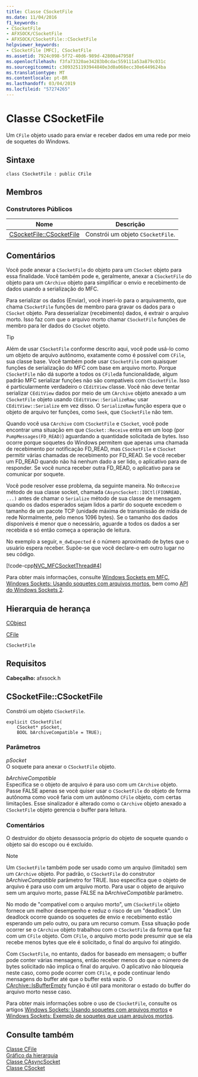 ```yaml
---
title: Classe CSocketFile
ms.date: 11/04/2016
f1_keywords:
- CSocketFile
- AFXSOCK/CSocketFile
- AFXSOCK/CSocketFile::CSocketFile
helpviewer_keywords:
- CSocketFile [MFC], CSocketFile
ms.assetid: 7924c098-5f72-40d6-989d-42800a47958f
ms.openlocfilehash: f3fa73320ae34283b0cdac559111a53a879c031c
ms.sourcegitcommit: c3093251193944840e3d0a068ecc30e6449624ba
ms.translationtype: MT
ms.contentlocale: pt-BR
ms.lasthandoff: 03/04/2019
ms.locfileid: "57274265"
---
```

# <a name="csocketfile-class"></a>Classe CSocketFile

Um `CFile` objeto usado para enviar e receber dados em uma rede por meio de soquetes do Windows.

## <a name="syntax"></a>Sintaxe

```
class CSocketFile : public CFile
```

## <a name="members"></a>Membros

### <a name="public-constructors"></a>Construtores Públicos

|Nome|Descrição|
|----------|-----------------|
|[CSocketFile::CSocketFile](#csocketfile)|Constrói um objeto `CSocketFile`.|

## <a name="remarks"></a>Comentários

Você pode anexar a `CSocketFile` do objeto para um `CSocket` objeto para essa finalidade. Você também pode e, geralmente, anexar a `CSocketFile` do objeto para um `CArchive` objeto para simplificar o envio e recebimento de dados usando a serialização do MFC.

Para serializar os dados (Enviar), você inseri-lo para o arquivamento, que chama `CSocketFile` funções de membro para gravar os dados para o `CSocket` objeto. Para desserializar (recebimento) dados, é extrair o arquivo morto. Isso faz com que o arquivo morto chamar `CSocketFile` funções de membro para ler dados do `CSocket` objeto.

> [!TIP]
>  Além de usar `CSocketFile` conforme descrito aqui, você pode usá-lo como um objeto de arquivo autônomo, exatamente como é possível com `CFile`, sua classe base. Você também pode usar `CSocketFile` com quaisquer funções de serialização do MFC com base em arquivo morto. Porque `CSocketFile` não dá suporte a todos os `CFile`da funcionalidade, algum padrão MFC serializar funções não são compatíveis com `CSocketFile`. Isso é particularmente verdadeiro o `CEditView` classe. Você não deve tentar serializar `CEditView` dados por meio de um `CArchive` objeto anexado a um `CSocketFile` objeto usando `CEditView::SerializeRaw`; usar `CEditView::Serialize` em vez disso. O `SerializeRaw` função espera que o objeto de arquivo ter funções, como `Seek`, que `CSocketFile` não tem.

Quando você usa `CArchive` com `CSocketFile` e `CSocket`, você pode encontrar uma situação em que `CSocket::Receive` entra em um loop (por `PumpMessages(FD_READ)`) aguardando a quantidade solicitada de bytes. Isso ocorre porque soquetes do Windows permitem que apenas uma chamada de recebimento por notificação FD_READ, mas `CSocketFile` e `CSocket` permitir várias chamadas de recebimento por FD_READ. Se você receber um FD_READ quando não há nenhum dado a ser lido, o aplicativo para de responder. Se você nunca receber outra FD_READ, o aplicativo para se comunicar por soquete.

Você pode resolver esse problema, da seguinte maneira. No `OnReceive` método de sua classe socket, chamada `CAsyncSocket::IOCtl(FIONREAD, ...)` antes de chamar o `Serialize` método de sua classe de mensagem quando os dados esperados sejam lidos a partir do soquete excedem o tamanho de um pacote TCP (unidade máxima de transmissão de mídia de rede Normalmente, pelo menos 1096 bytes). Se o tamanho dos dados disponíveis é menor que o necessário, aguarde a todos os dados a ser recebida e só então começa a operação de leitura.

No exemplo a seguir, `m_dwExpected` é o número aproximado de bytes que o usuário espera receber. Supõe-se que você declare-o em outro lugar no seu código.

[!code-cpp[NVC_MFCSocketThread#4](../../mfc/reference/codesnippet/cpp/csocketfile-class_1.cpp)]

Para obter mais informações, consulte [Windows Sockets em MFC](../../mfc/windows-sockets-in-mfc.md), [Windows Sockets: Usando soquetes com arquivos mortos](../../mfc/windows-sockets-using-sockets-with-archives.md), bem como [API do Windows Sockets 2](/windows/desktop/WinSock/windows-sockets-start-page-2).

## <a name="inheritance-hierarchy"></a>Hierarquia de herança

[CObject](../../mfc/reference/cobject-class.md)

[CFile](../../mfc/reference/cfile-class.md)

`CSocketFile`

## <a name="requirements"></a>Requisitos

**Cabeçalho:** afxsock.h

##  <a name="csocketfile"></a>  CSocketFile::CSocketFile

Constrói um objeto `CSocketFile`.

```
explicit CSocketFile(
    CSocket* pSocket,
    BOOL bArchiveCompatible = TRUE);
```

### <a name="parameters"></a>Parâmetros

*pSocket*<br/>
O soquete para anexar o `CSocketFile` objeto.

*bArchiveCompatible*<br/>
Especifica se o objeto de arquivo é para uso com um `CArchive` objeto. Passe FALSE apenas se você quiser usar o `CSocketFile` do objeto de forma autônoma como você faria com um autônomo `CFile` objeto, com certas limitações. Esse sinalizador é alterado como o `CArchive` objeto anexado a `CSocketFile` objeto gerencia o buffer para leitura.

### <a name="remarks"></a>Comentários

O destruidor do objeto desassocia próprio do objeto de soquete quando o objeto sai do escopo ou é excluído.

> [!NOTE]
>  Um `CSocketFile` também pode ser usado como um arquivo (limitado) sem um `CArchive` objeto. Por padrão, o `CSocketFile` do construtor *bArchiveCompatible* parâmetro for TRUE. Isso especifica que o objeto de arquivo é para uso com um arquivo morto. Para usar o objeto de arquivo sem um arquivo morto, passe FALSE na *bArchiveCompatible* parâmetro.

No modo de "compatível com o arquivo morto", um `CSocketFile` objeto fornece um melhor desempenho e reduz o risco de um "deadlock". Um deadlock ocorre quando os soquetes de envio e recebimento estão esperando um pelo outro, ou para um recurso comum. Essa situação pode ocorrer se o `CArchive` objeto trabalhou com o `CSocketFile` da forma que faz com um `CFile` objeto. Com `CFile`, o arquivo morto pode presumir que se ela recebe menos bytes que ele é solicitado, o final do arquivo foi atingido.

Com `CSocketFile`, no entanto, dados for baseado em mensagem; o buffer pode conter várias mensagens, então receber menos do que o número de bytes solicitado não implica o final do arquivo. O aplicativo não bloqueia neste caso, como pode ocorrer com `CFile`, e pode continuar lendo mensagens do buffer até que o buffer está vazio. O [CArchive::IsBufferEmpty](../../mfc/reference/carchive-class.md#isbufferempty) função é útil para monitorar o estado do buffer do arquivo morto nesse caso.

Para obter mais informações sobre o uso de `CSocketFile`, consulte os artigos [Windows Sockets: Usando soquetes com arquivos mortos](../../mfc/windows-sockets-using-sockets-with-archives.md) e [Windows Sockets: Exemplo de soquetes que usam arquivos mortos](../../mfc/windows-sockets-example-of-sockets-using-archives.md).

## <a name="see-also"></a>Consulte também

[Classe CFile](../../mfc/reference/cfile-class.md)<br/>
[Gráfico da hierarquia](../../mfc/hierarchy-chart.md)<br/>
[Classe CAsyncSocket](../../mfc/reference/casyncsocket-class.md)<br/>
[Classe CSocket](../../mfc/reference/csocket-class.md)
